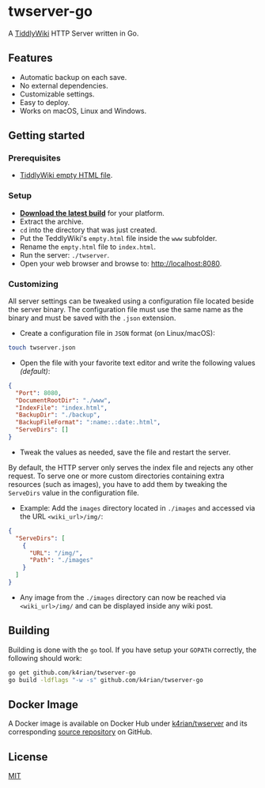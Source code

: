 twserver-go
=====

A [TiddlyWiki](https://github.com/Jermolene/TiddlyWiki5) HTTP Server written in Go.



## Features

- Automatic backup on each save.
- No external dependencies.
- Customizable settings.
- Easy to deploy.
- Works on macOS, Linux and Windows.



## Getting started

### Prerequisites

- [TiddlyWiki empty HTML file](https://tiddlywiki.com/#GettingStarted).


### Setup

- __[Download the latest build](https://github.com/k4rian/twserver-go/releases)__ for your platform.
- Extract the archive.
- `cd` into the directory that was just created.
- Put the TeddlyWiki's `empty.html` file inside the `www` subfolder.
- Rename the `empty.html` file to `index.html`.
- Run the server: `./twserver`.
- Open your web browser and browse to: [http://localhost:8080](http://localhost:8080).


### Customizing

All server settings can be tweaked using a configuration file located beside the server binary.
The configuration file must use the same name as the binary and must be saved with the `.json` extension.

- Create a configuration file in `JSON` format (on Linux/macOS):

```bash
touch twserver.json
```

- Open the file with your favorite text editor and write the following values *(default)*:

```json
{
  "Port": 8080,
  "DocumentRootDir": "./www",
  "IndexFile": "index.html",
  "BackupDir": "./backup",
  "BackupFileFormat": ":name:.:date:.html",
  "ServeDirs": []
}
```

- Tweak the values as needed, save the file and restart the server.

By default, the HTTP server only serves the index file and rejects any other request. To serve one or more custom directories containing extra resources (such as images), you have to add them by tweaking the `ServeDirs` value in the configuration file.

- Example: Add the `images` directory located in `./images` and accessed via the URL `<wiki_url>/img/`:

```json
{
  "ServeDirs": [
    {
      "URL": "/img/",
      "Path": "./images"
    }
  ]
}
```

- Any image from the `./images` directory can now be reached via `<wiki_url>/img/` and can be displayed inside any wiki post.



## Building

Building is done with the `go` tool. If you have setup your `GOPATH` correctly, the following should work:

```bash
go get github.com/k4rian/twserver-go
go build -ldflags "-w -s" github.com/k4rian/twserver-go
```



## Docker Image

A Docker image is available on Docker Hub under [k4rian/twserver](https://hub.docker.com/r/k4rian/twserver) and its corresponding [source repository](https://github.com/K4rian/docker-twserver) on GitHub.



## License

[MIT](LICENSE)